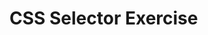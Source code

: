 # CSS Selector Exercise

<!-- 1. Add a link in the index.html to a css file. -->
<!-- 2. Assign a class to all header tags and make them all underlined and bold. -->
<!-- 3. Change the size of all img tags that have a src that starts with https. -->
<!-- 4. Give the h1 tag a unique id and make turn it to the color of your choice. -->
<!-- 5. All links that end in .com should be the color green after a visit to the link. -->
<!-- 6. Using a class name in the ul remove all of the li's bullet points in the list of .coms. -->
<!-- 7. In the ol change only the last child element to be bold. Look it up! -->
<!-- 8. Give the contact email a hover effect of turning red. -->
<!-- 9. Give all other links a hover effect of turning orange. -->
<!-- 10. Inside of your languages ul, change the font to be in italics. -->
<!-- 11. Center all text inside the body. -->
<!-- 12. In the hardest bug so far, change only the first p tag using a selector on the div. Give it this: background-color: rgba(0,0,0,.5); -->
